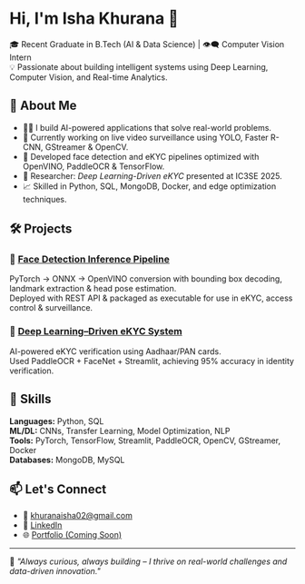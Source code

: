 # Hi, I'm Isha Khurana 👋

🎓 Recent Graduate in B.Tech (AI & Data Science) | 👁️‍🗨️ Computer Vision Intern  
💡 Passionate about building intelligent systems using Deep Learning, Computer Vision, and Real-time Analytics.


## 🚀 About Me

- 👩‍💻 I build AI-powered applications that solve real-world problems.
- 🔬 Currently working on live video surveillance using YOLO, Faster R-CNN, GStreamer & OpenCV.
- 🧠 Developed face detection and eKYC pipelines optimized with OpenVINO, PaddleOCR & TensorFlow.
- 📄 Researcher: *Deep Learning-Driven eKYC* presented at IC3SE 2025.
- 📈 Skilled in Python, SQL, MongoDB, Docker, and edge optimization techniques.


## 🛠️ Projects

### 🔹 [Face Detection Inference Pipeline](https://github.com/IshaKhurana02/Face-Detection-Inference-Pipeline)
PyTorch → ONNX → OpenVINO conversion with bounding box decoding, landmark extraction & head pose estimation.  
Deployed with REST API & packaged as executable for use in eKYC, access control & surveillance.

### 🔹 [Deep Learning–Driven eKYC System](https://github.com/IshaKhurana02/Deep-Learning--Driven-eKYC)
AI-powered eKYC verification using Aadhaar/PAN cards.  
Used PaddleOCR + FaceNet + Streamlit, achieving 95% accuracy in identity verification.


## 🧠 Skills

**Languages:** Python, SQL  
**ML/DL:** CNNs, Transfer Learning, Model Optimization, NLP  
**Tools:** PyTorch, TensorFlow, Streamlit, PaddleOCR, OpenCV, GStreamer, Docker  
**Databases:** MongoDB, MySQL  


## 📫 Let's Connect

- 📧 [khuranaisha02@gmail.com](mailto:khuranaisha02@gmail.com)  
- 🔗 [LinkedIn](https://www.linkedin.com/in/isha-khurana/)  
- 🌐 [Portfolio (Coming Soon)]()  

---

💬 *"Always curious, always building – I thrive on real-world challenges and data-driven innovation."*
